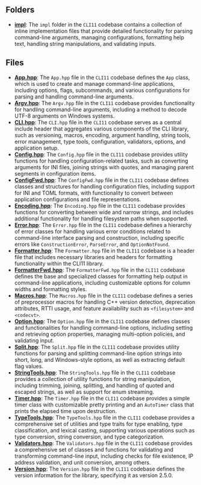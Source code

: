 ## Folders
- **[impl](CLI/impl.driver.md)**: The `impl` folder in the `CLI11` codebase contains a collection of inline implementation files that provide detailed functionality for parsing command-line arguments, managing configurations, formatting help text, handling string manipulations, and validating inputs.

## Files
- **[App.hpp](CLI/App.hpp.driver.md)**: The `App.hpp` file in the `CLI11` codebase defines the `App` class, which is used to create and manage command-line applications, including options, flags, subcommands, and various configurations for parsing and handling command-line arguments.
- **[Argv.hpp](CLI/Argv.hpp.driver.md)**: The `Argv.hpp` file in the `CLI11` codebase provides functionality for handling command-line arguments, including a method to decode UTF-8 arguments on Windows systems.
- **[CLI.hpp](CLI/CLI.hpp.driver.md)**: The `CLI.hpp` file in the `CLI11` codebase serves as a central include header that aggregates various components of the CLI library, such as versioning, macros, encoding, argument handling, string tools, error management, type tools, configuration, validators, options, and application setup.
- **[Config.hpp](CLI/Config.hpp.driver.md)**: The `Config.hpp` file in the `CLI11` codebase provides utility functions for handling configuration-related tasks, such as converting arguments for INI files, joining strings with quotes, and managing parent segments in configuration items.
- **[ConfigFwd.hpp](CLI/ConfigFwd.hpp.driver.md)**: The `ConfigFwd.hpp` file in the `CLI11` codebase defines classes and structures for handling configuration files, including support for INI and TOML formats, with functionality to convert between application configurations and file representations.
- **[Encoding.hpp](CLI/Encoding.hpp.driver.md)**: The `Encoding.hpp` file in the `CLI11` codebase provides functions for converting between wide and narrow strings, and includes additional functionality for handling filesystem paths when supported.
- **[Error.hpp](CLI/Error.hpp.driver.md)**: The `Error.hpp` file in the `CLI11` codebase defines a hierarchy of error classes for handling various error conditions related to command-line interface parsing and construction, including specific errors like `ConstructionError`, `ParseError`, and `OptionNotFound`.
- **[Formatter.hpp](CLI/Formatter.hpp.driver.md)**: The `Formatter.hpp` file in the `CLI11` codebase is a header file that includes necessary libraries and headers for formatting functionality within the CLI11 library.
- **[FormatterFwd.hpp](CLI/FormatterFwd.hpp.driver.md)**: The `FormatterFwd.hpp` file in the `CLI11` codebase defines the base and specialized classes for formatting help output in command-line applications, including customizable options for column widths and formatting styles.
- **[Macros.hpp](CLI/Macros.hpp.driver.md)**: The `Macros.hpp` file in the `CLI11` codebase defines a series of preprocessor macros for handling C++ version detection, deprecation attributes, RTTI usage, and feature availability such as `<filesystem>` and `<codecvt>`.
- **[Option.hpp](CLI/Option.hpp.driver.md)**: The `Option.hpp` file in the `CLI11` codebase defines classes and functionalities for handling command-line options, including setting and retrieving option properties, managing multi-option policies, and validating input.
- **[Split.hpp](CLI/Split.hpp.driver.md)**: The `Split.hpp` file in the `CLI11` codebase provides utility functions for parsing and splitting command-line option strings into short, long, and Windows-style options, as well as extracting default flag values.
- **[StringTools.hpp](CLI/StringTools.hpp.driver.md)**: The `StringTools.hpp` file in the `CLI11` codebase provides a collection of utility functions for string manipulation, including trimming, joining, splitting, and handling of quoted and escaped strings, as well as support for enum streaming.
- **[Timer.hpp](CLI/Timer.hpp.driver.md)**: The `Timer.hpp` file in the `CLI11` codebase provides a simple timer class with customizable pretty printing and an `AutoTimer` class that prints the elapsed time upon destruction.
- **[TypeTools.hpp](CLI/TypeTools.hpp.driver.md)**: The `TypeTools.hpp` file in the `CLI11` codebase provides a comprehensive set of utilities and type traits for type enabling, type classification, and lexical casting, supporting various operations such as type conversion, string conversion, and type categorization.
- **[Validators.hpp](CLI/Validators.hpp.driver.md)**: The `Validators.hpp` file in the `CLI11` codebase provides a comprehensive set of classes and functions for validating and transforming command-line input, including checks for file existence, IP address validation, and unit conversion, among others.
- **[Version.hpp](CLI/Version.hpp.driver.md)**: The `Version.hpp` file in the `CLI11` codebase defines the version information for the library, specifying it as version 2.5.0.
